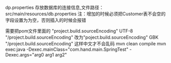 
dp.properties 存放数据库的连接信息,文件路径：src/main/resources/db.properties
注：增加的时候必须把Customer表不会空的字段设置为为空，否则插入的时候会报错

需要把pom文件里面的 "project.build.sourceEncoding" UTF-8 "/project.build.sourceEncoding" 
改为"poject.build.sourceEncoding" GBK "/project.build.sourceEncoding" 
这样中文才不会乱码
mvn clean compile
mvn exec:java -Dexec.mainClass="com.hand.main.SpringTest" -Dexec.args="arg0 arg1 arg2"
